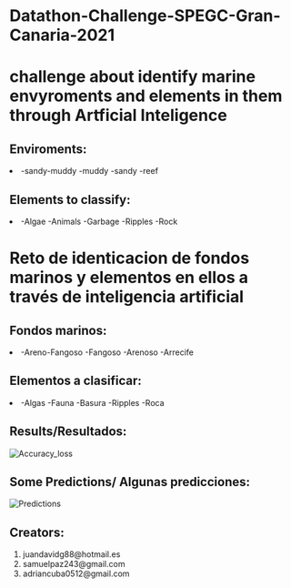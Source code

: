 # Datathon-Challenge-SPEGC-Gran-Canaria-2021
<h1>challenge about identify marine envyroments and elements in them through Artficial Inteligence</h1>
<h2>Enviroments:</h2>
<li>-sandy-muddy
-muddy
-sandy
-reef</li>

<h2>Elements to classify:</h2>
<li>-Algae
-Animals
-Garbage
-Ripples
-Rock</li>

<h1>Reto de identicacion de fondos marinos y elementos en ellos a través de inteligencia artificial</h1>
<h2>Fondos marinos:</h2>
<li>-Areno-Fangoso
-Fangoso
-Arenoso
-Arrecife</li>

<h2>Elementos a clasificar:</h2>
<li>-Algas
-Fauna
-Basura
-Ripples
-Roca</li>
<h2>Results/Resultados:</h2>

![Accuracy_loss](https://user-images.githubusercontent.com/86127726/198894553-47c8998d-116c-4eb1-a899-6941ecd396a1.png)

<h2>Some Predictions/ Algunas predicciones:</h2>

![Predictions](https://user-images.githubusercontent.com/86127726/198894658-9f86970b-0b6e-438c-8d08-92a458595b6a.png)

<h2>Creators:</h2>
<ol><li>juandavidg88@hotmail.es</li><li>samuelpaz243@gmail.com</li><li>adriancuba0512@gmail.com </li></ol>
